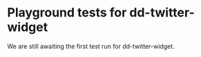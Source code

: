 # Playground tests for dd-twitter-widget
We are still awaiting the first test run for dd-twitter-widget.
